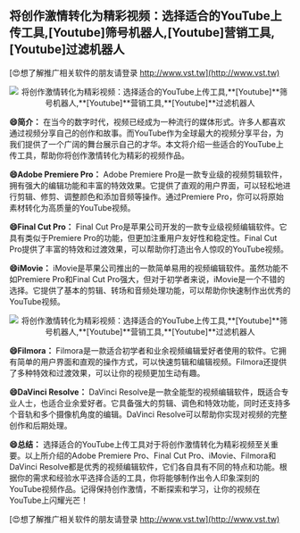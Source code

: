 ## **将创作激情转化为精彩视频：选择适合的YouTube上传工具,**[Youtube]**筛号机器人,**[Youtube]**营销工具,**[Youtube]**过滤机器人**

[😍想了解推广相关软件的朋友请登录 http://www.vst.tw](http://www.vst.tw)

 <center><img src="https://vst.tw/MP4/tuiguang/png/7.png" alt="将创作激情转化为精彩视频：选择适合的YouTube上传工具,**[Youtube]**筛号机器人,**[Youtube]**营销工具,**[Youtube]**过滤机器人"></center>

**😄简介：**
在当今的数字时代，视频已经成为一种流行的媒体形式。许多人都喜欢通过视频分享自己的创作和故事。而YouTube作为全球最大的视频分享平台，为我们提供了一个广阔的舞台展示自己的才华。本文将介绍一些适合的YouTube上传工具，帮助你将创作激情转化为精彩的视频作品。

**😄Adobe Premiere Pro：**
Adobe Premiere Pro是一款专业级的视频剪辑软件，拥有强大的编辑功能和丰富的特效效果。它提供了直观的用户界面，可以轻松地进行剪辑、修剪、调整颜色和添加音频等操作。通过Premiere Pro，你可以将原始素材转化为高质量的YouTube视频。

**😄Final Cut Pro：**
Final Cut Pro是苹果公司开发的一款专业级视频编辑软件。它具有类似于Premiere Pro的功能，但更加注重用户友好性和稳定性。Final Cut Pro提供了丰富的特效和过渡效果，可以帮助你打造出令人惊叹的YouTube视频。

**😄iMovie：**
iMovie是苹果公司推出的一款简单易用的视频编辑软件。虽然功能不如Premiere Pro和Final Cut Pro强大，但对于初学者来说，iMovie是一个不错的选择。它提供了基本的剪辑、转场和音频处理功能，可以帮助你快速制作出优秀的YouTube视频。

 <center><img src="https://vst.tw/MP4/tuiguang/png/1.png" alt="将创作激情转化为精彩视频：选择适合的YouTube上传工具,**[Youtube]**筛号机器人,**[Youtube]**营销工具,**[Youtube]**过滤机器人"></center>

**😄Filmora：**
Filmora是一款适合初学者和业余视频编辑爱好者使用的软件。它拥有简单的用户界面和直观的操作方式，可以快速剪辑和编辑视频。Filmora还提供了多种特效和过渡效果，可以让你的视频更加生动有趣。

**😄DaVinci Resolve：**
DaVinci Resolve是一款全能型的视频编辑软件，既适合专业人士，也适合业余爱好者。它具备强大的剪辑、调色和特效功能，同时还支持多个音轨和多个摄像机角度的编辑。DaVinci Resolve可以帮助你实现对视频的完整创作和后期处理。

**😄总结：**
选择适合的YouTube上传工具对于将创作激情转化为精彩视频至关重要。以上所介绍的Adobe Premiere Pro、Final Cut Pro、iMovie、Filmora和DaVinci Resolve都是优秀的视频编辑软件，它们各自具有不同的特点和功能。根据你的需求和经验水平选择合适的工具，你将能够制作出令人印象深刻的YouTube视频作品。记得保持创作激情，不断探索和学习，让你的视频在YouTube上闪耀光芒！

[😍想了解推广相关软件的朋友请登录 http://www.vst.tw](http://www.vst.tw)



